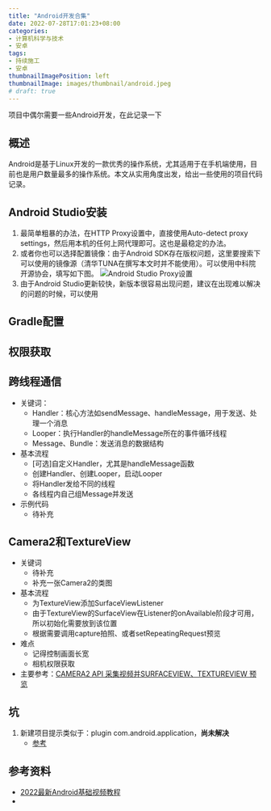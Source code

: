 ```yaml
---
title: "Android开发合集"
date: 2022-07-28T17:01:23+08:00
categories:
- 计算机科学与技术
- 安卓
tags:
- 持续施工
- 安卓
thumbnailImagePosition: left
thumbnailImage: images/thumbnail/android.jpeg
# draft: true
---
```

项目中偶尔需要一些Android开发，在此记录一下
<!--more-->
## 概述
Android是基于Linux开发的一款优秀的操作系统，尤其适用于在手机端使用，目前也是用户数量最多的操作系统。本文从实用角度出发，给出一些使用的项目代码记录。
## Android Studio安装
1. 最简单粗暴的办法，在HTTP Proxy设置中，直接使用Auto-detect proxy settings，然后用本机的任何上网代理即可。这也是最稳定的办法。
1. 或者你也可以选择配置镜像：由于Android SDK存在版权问题，这里要搜索下可以使用的镜像源（清华TUNA在撰写本文时并不能使用）。可以使用中科院开源协会，填写如下图。
![Android Studio Proxy设置](/images/postImage/AndroidStudioProxy.jpg)
1. 由于Android Studio更新较快，新版本很容易出现问题，建议在出现难以解决的问题的时候，可以使用

## Gradle配置


## 权限获取

## 跨线程通信
- 关键词：
    - Handler：核心方法如sendMessage、handleMessage，用于发送、处理一个消息
    - Looper：执行Handler的handleMessage所在的事件循环线程
    - Message、Bundle：发送消息的数据结构
- 基本流程
    - \[可选\]自定义Handler，尤其是handleMessage函数
    - 创建Handler、创建Looper，启动Looper
    - 将Handler发给不同的线程
    - 各线程内自己组Message并发送
- 示例代码
    - 待补充
## Camera2和TextureView
- 关键词
    - 待补充
    - 补充一张Camera2的类图
- 基本流程
    - 为TextureView添加SurfaceViewListener
    - 由于TextureView的SurfaceView在Listener的onAvailable阶段才可用，所以初始化需要放到该位置
    - 根据需要调用capture拍照、或者setRepeatingRequest预览
- 难点
    - 记得控制画面长宽
    - 相机权限获取
- 主要参考：[CAMERA2 API 采集视频并SURFACEVIEW、TEXTUREVIEW 预览](https://www.freesion.com/article/3644114052/)
## 坑
1. 新建项目提示类似于：plugin com.android.application，**尚未解决**
    - [参考](https://metapx.org/plugin-with-id-com-android-application-not-found/)

## 参考资料
- [2022最新Android基础视频教程](https://www.bilibili.com/video/BV19U4y1R7zV)
- 